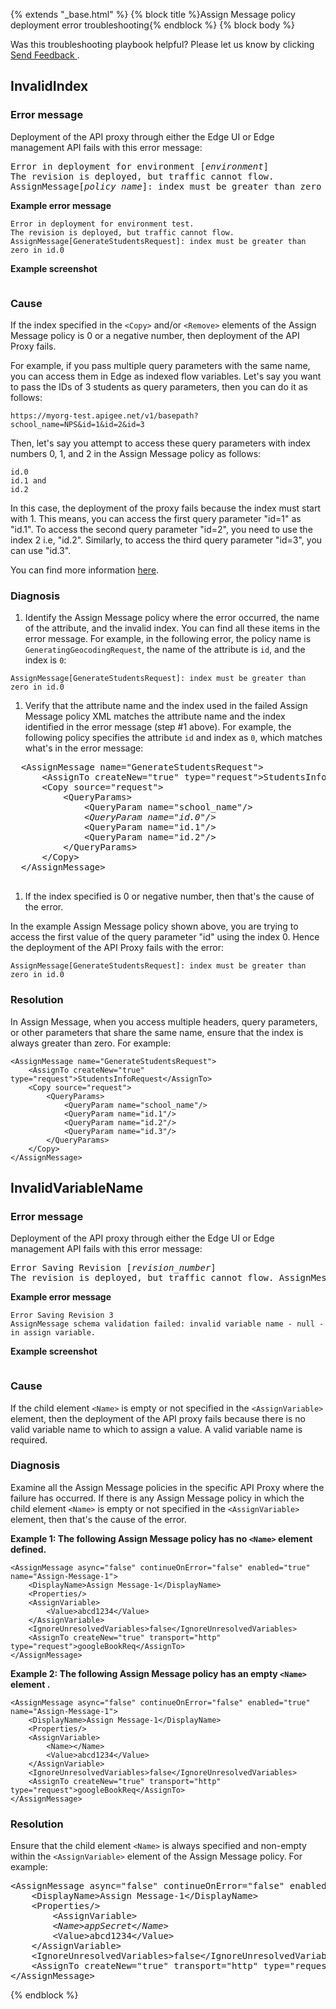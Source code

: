 {% extends "_base.html" %} {% block title %}Assign Message policy deployment error troubleshooting{% endblock %} {% block body %}

<aside class="note">Was this troubleshooting playbook helpful? Please let us know
  by clicking <a href="" class="google-feedback"
   data-p="1636213" data-b="docsite" data-context="troubleshooting-feedback">
  Send Feedback 
</a>.</aside>


## InvalidIndex


### Error message

Deployment of the API proxy through either the Edge UI or Edge management API fails with this error message:

<pre>
Error in deployment for environment [<var>environment</var>]
The revision is deployed, but traffic cannot flow. 
AssignMessage[<var>policy_name</var>]: index must be greater than zero in [<var>attribute</var>].[<var>index</var>]
</pre>

**Example error message**

```
Error in deployment for environment test.
The revision is deployed, but traffic cannot flow.
AssignMessage[GenerateStudentsRequest]: index must be greater than zero in id.0
```

**Example screenshot**

<img alt="" src="/api-platform/images/am-deploy-error-1.png">


### Cause

If the index specified in the `<Copy>` and/or `<Remove>` elements of the Assign Message policy is 0 or a negative number, then deployment of the API Proxy fails. 

For example, if you pass multiple query parameters with the same name, you can access them in Edge as indexed flow variables.  Let's say you want to pass the IDs of 3 students as query parameters, then you can do it as follows:

```
https://myorg-test.apigee.net/v1/basepath?school_name=NPS&id=1&id=2&id=3
```

Then, let's say you attempt to access these query parameters with index numbers 0, 1, and 2 in the Assign Message policy as follows:

```
id.0
id.1 and
id.2
```

In this case, the deployment of the proxy fails because the index must start with 1.  This means, you can access the first query parameter "id=1" as "id.1".  To access the second query parameter "id=2", you need to use the index 2 i.e, "id.2".  Similarly, to access the third query parameter "id=3", you can use "id.3". 

You can find more information [here](/api-platform/reference/policies/assign-message-policy#copyelement-copyqueryparamselement).


### Diagnosis


1.  Identify the Assign Message policy where the error occurred, the name of the attribute, and the invalid index. You can find all these items in the error message. For example, in the following error, the policy name is `GeneratingGeocodingRequest`, the name of the attribute is `id`, and the index is `0`:

  ```
  AssignMessage[GenerateStudentsRequest]: index must be greater than zero in id.0
  ```



1.  Verify that the attribute name and the index used in the failed Assign Message policy XML matches the attribute name and the index identified in the error message (step #1 above). For example, the following policy specifies the attribute `id` and index as `0`, which matches what's in the error message:

  <pre class="prettyprint">
  &lt;AssignMessage name=&quot;GenerateStudentsRequest&quot;&gt;
      &lt;AssignTo createNew=&quot;true&quot; type=&quot;request&quot;&gt;StudentsInfoRequest&lt;/AssignTo&gt;
      &lt;Copy source=&quot;request&quot;&gt;
          &lt;QueryParams&gt;
              &lt;QueryParam name=&quot;school_name&quot;/&gt;
              <var>&lt;QueryParam name=&quot;id.0&quot;/&gt;</var>
              &lt;QueryParam name=&quot;id.1&quot;/&gt;
              &lt;QueryParam name=&quot;id.2&quot;/&gt;
          &lt;/QueryParams&gt;
      &lt;/Copy&gt;
  &lt;/AssignMessage&gt;
  </pre>



1.  If the index specified is 0 or negative number, then that's the cause of the error.

  In the example Assign Message policy shown above, you are trying to access the first value of the query parameter "id" using the index 0. Hence the deployment of the API Proxy fails with the error:

  ```
  AssignMessage[GenerateStudentsRequest]: index must be greater than zero in id.0
  ```


### Resolution

In Assign Message, when you access multiple headers, query parameters, or other parameters that share the same name, ensure that the index is always greater than zero.  For example:

```
<AssignMessage name="GenerateStudentsRequest">
    <AssignTo createNew="true" type="request">StudentsInfoRequest</AssignTo>
    <Copy source="request">
        <QueryParams>
            <QueryParam name="school_name"/>
            <QueryParam name="id.1"/>
            <QueryParam name="id.2"/>
            <QueryParam name="id.3"/>
        </QueryParams>
    </Copy>
</AssignMessage>
```


## InvalidVariableName


### Error message

Deployment of the API proxy through either the Edge UI or Edge management API fails with this error message:

<pre>
Error Saving Revision [<var>revision_number</var>]
The revision is deployed, but traffic cannot flow. AssignMessage schema validation failed: invalid variable name - null - in assign variable.
</pre>

**Example error message**

```
Error Saving Revision 3
AssignMessage schema validation failed: invalid variable name - null - in assign variable.
```

**Example screenshot**


<img alt="" src="/api-platform/images/am-deploy-error-2.png">


### Cause

If the child element `<Name>` is empty or not specified in the `<AssignVariable>` element, then the deployment of the API proxy fails because there is no valid variable name to which to assign a value. A valid variable name is required. 


### Diagnosis

Examine all the Assign Message policies in the specific API Proxy where the failure has occurred. If there is any Assign Message policy in which the child element `<Name>` is empty or not specified in the `<AssignVariable>` element, then that's the cause of the error.

**Example 1: The following Assign Message policy has no `<Name>` element defined.** 

```
<AssignMessage async="false" continueOnError="false" enabled="true" name="Assign-Message-1">
    <DisplayName>Assign Message-1</DisplayName>
    <Properties/>
    <AssignVariable>
        <Value>abcd1234</Value>
    </AssignVariable>
    <IgnoreUnresolvedVariables>false</IgnoreUnresolvedVariables>
    <AssignTo createNew="true" transport="http" type="request">googleBookReq</AssignTo>
</AssignMessage>
```

**Example 2: The following Assign Message policy has an empty `<Name>` element .**

```
<AssignMessage async="false" continueOnError="false" enabled="true" name="Assign-Message-1">
    <DisplayName>Assign Message-1</DisplayName>
    <Properties/>
    <AssignVariable>
        <Name></Name>         
        <Value>abcd1234</Value>
    </AssignVariable>
    <IgnoreUnresolvedVariables>false</IgnoreUnresolvedVariables>
    <AssignTo createNew="true" transport="http" type="request">googleBookReq</AssignTo>
</AssignMessage>
```

### Resolution

Ensure that the child element `<Name>` is always specified and non-empty within the `<AssignVariable>` element of the Assign Message policy. For example: 

<pre class="prettyprint">
&lt;AssignMessage async=&quot;false&quot; continueOnError=&quot;false&quot; enabled=&quot;true&quot; name=&quot;Assign-Message-1&quot;&gt;
    &lt;DisplayName&gt;Assign Message-1&lt;/DisplayName&gt;
    &lt;Properties/&gt;
        &lt;AssignVariable&gt;
        <var>&lt;Name&gt;appSecret&lt;/Name&gt;</var>
        &lt;Value&gt;abcd1234&lt;/Value&gt;
    &lt;/AssignVariable&gt;
    &lt;IgnoreUnresolvedVariables&gt;false&lt;/IgnoreUnresolvedVariables&gt;
    &lt;AssignTo createNew=&quot;true&quot; transport=&quot;http&quot; type=&quot;request&quot;&gt;googleBookReq&lt;/AssignTo&gt;
&lt;/AssignMessage&gt;
</pre>

{% endblock %}

